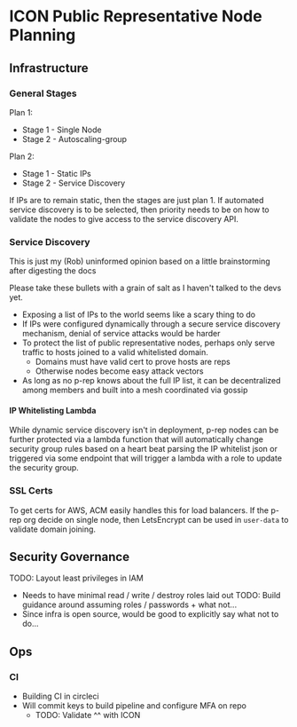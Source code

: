 
# ICON Public Representative Node Planning 

## Infrastructure 

### General Stages 

Plan 1:

- Stage 1 - Single Node 
- Stage 2 - Autoscaling-group 

Plan 2:

- Stage 1 - Static IPs 
- Stage 2 - Service Discovery 

If IPs are to remain static, then the stages are just plan 1. 
If automated service discovery is to be selected, then priority needs to be on how to validate 
the nodes to give access to the service discovery API. 

### Service Discovery

This is just my (Rob) uninformed opinion based on a little brainstorming after digesting the docs 

Please take these bullets with a grain of salt as I haven't talked to the devs yet. 

- Exposing a list of IPs to the world seems like a scary thing to do
- If IPs were configured dynamically through a secure service discovery mechanism, 
denial of service attacks would be harder
- To protect the list of public representative nodes, perhaps only serve traffic to 
hosts joined to a valid whitelisted domain. 
    - Domains must have valid cert to prove hosts are reps 
    - Otherwise nodes become easy attack vectors 
- As long as no p-rep knows about the full IP list, it can be decentralized among 
members and built into a mesh coordinated via gossip

#### IP Whitelisting Lambda 

While dynamic service discovery isn't in deployment, p-rep nodes can be further 
protected via a lambda function that will automatically change security group rules 
based on a heart beat parsing the IP whitelist json or triggered via some endpoint 
that will trigger a lambda with a role to update the security group.  

### SSL Certs 

To get certs for AWS, ACM easily handles this for load balancers. 
If the p-rep org decide on single node, then LetsEncrypt can be used 
in `user-data` to validate domain joining. 


## Security Governance 

TODO: Layout least privileges in IAM 
- Needs to have minimal read / write / destroy roles laid out 
TODO: Build guidance around assuming roles / passwords + what not... 
- Since infra is open source, would be good to explicitly say what not to do...

## Ops 

### CI 

- Building CI in circleci 
- Will commit keys to build pipeline and configure MFA on repo 
    - TODO: Validate ^^ with ICON 
